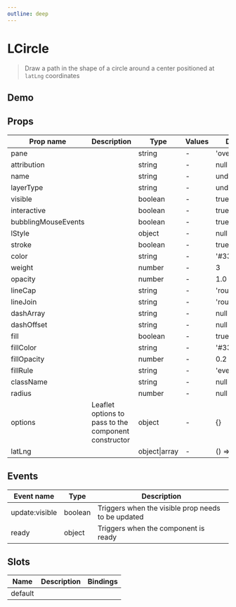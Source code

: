 ```yaml
---
outline: deep
---
```


# LCircle

> Draw a path in the shape of a circle around a center positioned at `latLng` coordinates

## Demo

<script setup>
import "leaflet/dist/leaflet.css";
import { LMap, LTileLayer, LCircle } from '@vue-leaflet/vue-leaflet';
</script>

<LMap style="height: 350px" :zoom="8" :center="[47.21322, -1.559482]">
    <LTileLayer
      url="https://{s}.tile.openstreetmap.org/{z}/{x}/{y}.png"
      attribution="&amp;copy; <a href=&quot;https://www.openstreetmap.org/&quot;>OpenStreetMap</a> contributors"
      layer-type="base"
      name="OpenStreetMap"
    />
    <LCircle
        :lat-lng="[47.21322, -1.559482]"
        :radius="4500"
        :color="'red'"
        />
</LMap>

## Props

| Prop name           | Description                                          | Type          | Values | Default       |
| ------------------- | ---------------------------------------------------- | ------------- | ------ | ------------- |
| pane                |                                                      | string        | -      | 'overlayPane' |
| attribution         |                                                      | string        | -      | null          |
| name                |                                                      | string        | -      | undefined     |
| layerType           |                                                      | string        | -      | undefined     |
| visible             |                                                      | boolean       | -      | true          |
| interactive         |                                                      | boolean       | -      | true          |
| bubblingMouseEvents |                                                      | boolean       | -      | true          |
| lStyle              |                                                      | object        | -      | null          |
| stroke              |                                                      | boolean       | -      | true          |
| color               |                                                      | string        | -      | '#3388ff'     |
| weight              |                                                      | number        | -      | 3             |
| opacity             |                                                      | number        | -      | 1.0           |
| lineCap             |                                                      | string        | -      | 'round'       |
| lineJoin            |                                                      | string        | -      | 'round'       |
| dashArray           |                                                      | string        | -      | null          |
| dashOffset          |                                                      | string        | -      | null          |
| fill                |                                                      | boolean       | -      | true          |
| fillColor           |                                                      | string        | -      | '#3388ff'     |
| fillOpacity         |                                                      | number        | -      | 0.2           |
| fillRule            |                                                      | string        | -      | 'evenodd'     |
| className           |                                                      | string        | -      | null          |
| radius              |                                                      | number        | -      | null          |
| options             | Leaflet options to pass to the component constructor | object        | -      | {}            |
| latLng              |                                                      | object\|array | -      | () => [0, 0]  |

## Events

| Event name     | Type    | Description                                        |
| -------------- | ------- | -------------------------------------------------- |
| update:visible | boolean | Triggers when the visible prop needs to be updated |
| ready          | object  | Triggers when the component is ready               |

## Slots

| Name    | Description | Bindings |
| ------- | ----------- | -------- |
| default |             |          |